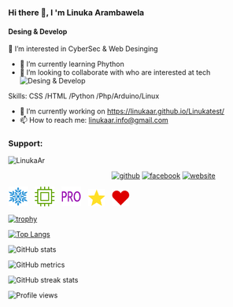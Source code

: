 ### Hi there 👋, I 'm Linuka Arambawela
#### Desing & Develop
👀 I’m interested in CyberSec & Web Desinging
- 🌱 I’m currently learning Phython
- 💞️ I’m looking to collaborate with who are interested at tech
![Desing & Develop](https://scontent.fcmb4-2.fna.fbcdn.net/v/t39.30808-6/259860405_1773928726330391_718887781833856210_n.jpg?_nc_cat=105&ccb=1-5&_nc_sid=730e14&_nc_ohc=K1d7i88dI_sAX_RlSam&tn=gbN-d8SVqa7W16DK&_nc_ht=scontent.fcmb4-2.fna&oh=583dd9820312fba3121f9782d846c795&oe=619E5F41)


Skills: CSS /HTML /Python /Php/Arduino/Linux 

- 🔭 I’m currently working on  https://linukaar.github.io/Linukatest/ 
- 📫 How to reach me: linukaar.info@gmail.com 

<h3 align="left">Support:</h3>
<p><a href="https://www.buymeacoffee.com/LinukaAr"> <img align="left" src="https://cdn.buymeacoffee.com/buttons/v2/default-yellow.png" height="50" width="210" alt="LinukaAr" /></a></p><br>


[<img src='https://cdn.jsdelivr.net/npm/simple-icons@3.0.1/icons/github.svg' alt='github' height='40'>](https://github.com/LinukaAr)  [<img src='https://cdn.jsdelivr.net/npm/simple-icons@3.0.1/icons/facebook.svg' alt='facebook' height='40'>](https://www.facebook.com/profile.php?id=100011398414568)  [<img src='https://cdn.jsdelivr.net/npm/simple-icons@3.0.1/icons/icloud.svg' alt='website' height='40'>]( https://linukaar.github.io/Linukatest/)  

<a href='https://archiveprogram.github.com/'><img src='https://raw.githubusercontent.com/acervenky/animated-github-badges/master/assets/acbadge.gif' width='40' height='40'></a> <a href='https://docs.github.com/en/developers'><img src='https://raw.githubusercontent.com/acervenky/animated-github-badges/master/assets/devbadge.gif' width='40' height='40'></a> <a href='https://github.com/pricing'><img src='https://raw.githubusercontent.com/acervenky/animated-github-badges/master/assets/pro.gif' width='40' height='40'></a> <a href='https://stars.github.com/'><img src='https://raw.githubusercontent.com/acervenky/animated-github-badges/master/assets/starbadge.gif' width='35' height='35'></a> <a href='https://docs.github.com/en/github/supporting-the-open-source-community-with-github-sponsors'><img src='https://raw.githubusercontent.com/acervenky/animated-github-badges/master/assets/sponsorbadge.gif' width='35' height='35'></a> 

[![trophy](https://github-profile-trophy.vercel.app/?username=LinukaAr)](https://github.com/ryo-ma/github-profile-trophy)

[![Top Langs](https://github-readme-stats.vercel.app/api/top-langs/?username=LinukaAr)](https://github.com/anuraghazra/github-readme-stats)

![GitHub stats](https://github-readme-stats.vercel.app/api?username=LinukaAr&show_icons=true&count_private=true)  

![GitHub metrics](https://metrics.lecoq.io/LinukaAr)  

![GitHub streak stats](https://github-readme-streak-stats.herokuapp.com/?user=LinukaAr)  

![Profile views](https://gpvc.arturio.dev/LinukaAr)  
